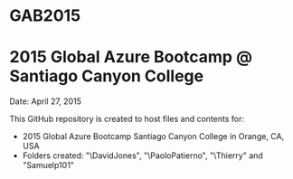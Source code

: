 # GAB2015
2015 Global Azure Bootcamp @ Santiago Canyon College
==========================================================

Date:  April 27, 2015

This GitHub repository is created to host files and contents for:
  -  2015 Global Azure Bootcamp Santiago Canyon College in Orange, CA, USA
  -  Folders created:  "\DavidJones", "\PaoloPatierno", "\Thierry" and "Samuelp101"


